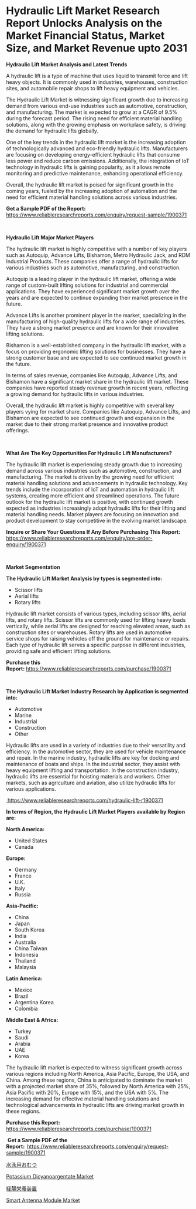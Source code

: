 <p><h1>Hydraulic Lift Market Research Report Unlocks Analysis on the Market Financial Status, Market Size, and Market Revenue upto 2031</h1></p><p><strong>Hydraulic Lift Market Analysis and Latest Trends</strong></p>
<p><p>A hydraulic lift is a type of machine that uses liquid to transmit force and lift heavy objects. It is commonly used in industries, warehouses, construction sites, and automobile repair shops to lift heavy equipment and vehicles.</p><p>The Hydraulic Lift Market is witnessing significant growth due to increasing demand from various end-use industries such as automotive, construction, and manufacturing. The market is expected to grow at a CAGR of 9.5% during the forecast period. The rising need for efficient material handling solutions, along with the growing emphasis on workplace safety, is driving the demand for hydraulic lifts globally.</p><p>One of the key trends in the hydraulic lift market is the increasing adoption of technologically advanced and eco-friendly hydraulic lifts. Manufacturers are focusing on developing energy-efficient hydraulic lifts that consume less power and reduce carbon emissions. Additionally, the integration of IoT technology in hydraulic lifts is gaining popularity, as it allows remote monitoring and predictive maintenance, enhancing operational efficiency.</p><p>Overall, the hydraulic lift market is poised for significant growth in the coming years, fueled by the increasing adoption of automation and the need for efficient material handling solutions across various industries.</p></p>
<p><strong>Get a Sample PDF of the Report:&nbsp;</strong> <a href="https://www.reliableresearchreports.com/enquiry/request-sample/1900371">https://www.reliableresearchreports.com/enquiry/request-sample/1900371</a></p>
<p>&nbsp;</p>
<p><strong>Hydraulic Lift Major Market Players</strong></p>
<p><p>The hydraulic lift market is highly competitive with a number of key players such as Autoquip, Advance Lifts, Bishamon, Metro Hydraulic Jack, and RDM Industrial Products. These companies offer a range of hydraulic lifts for various industries such as automotive, manufacturing, and construction.</p><p>Autoquip is a leading player in the hydraulic lift market, offering a wide range of custom-built lifting solutions for industrial and commercial applications. They have experienced significant market growth over the years and are expected to continue expanding their market presence in the future.</p><p>Advance Lifts is another prominent player in the market, specializing in the manufacturing of high-quality hydraulic lifts for a wide range of industries. They have a strong market presence and are known for their innovative lifting solutions.</p><p>Bishamon is a well-established company in the hydraulic lift market, with a focus on providing ergonomic lifting solutions for businesses. They have a strong customer base and are expected to see continued market growth in the future.</p><p>In terms of sales revenue, companies like Autoquip, Advance Lifts, and Bishamon have a significant market share in the hydraulic lift market. These companies have reported steady revenue growth in recent years, reflecting a growing demand for hydraulic lifts in various industries.</p><p>Overall, the hydraulic lift market is highly competitive with several key players vying for market share. Companies like Autoquip, Advance Lifts, and Bishamon are expected to see continued growth and expansion in the market due to their strong market presence and innovative product offerings.</p></p>
<p>&nbsp;</p>
<p><strong>What Are The Key Opportunities For Hydraulic Lift Manufacturers?</strong></p>
<p><p>The hydraulic lift market is experiencing steady growth due to increasing demand across various industries such as automotive, construction, and manufacturing. The market is driven by the growing need for efficient material handling solutions and advancements in hydraulic technology. Key trends include the incorporation of IoT and automation in hydraulic lift systems, creating more efficient and streamlined operations. The future outlook for the hydraulic lift market is positive, with continued growth expected as industries increasingly adopt hydraulic lifts for their lifting and material handling needs. Market players are focusing on innovation and product development to stay competitive in the evolving market landscape.</p></p>
<p><strong>Inquire or Share Your Questions If Any Before Purchasing This Report:</strong> <a href="https://www.reliableresearchreports.com/enquiry/pre-order-enquiry/1900371">https://www.reliableresearchreports.com/enquiry/pre-order-enquiry/1900371</a></p>
<p>&nbsp;</p>
<p><strong>Market Segmentation</strong></p>
<p><strong>The Hydraulic Lift Market Analysis by types is segmented into:</strong></p>
<p><ul><li>Scissor lifts</li><li>Aerial lifts</li><li>Rotary lifts</li></ul></p>
<p><p>Hydraulic lift market consists of various types, including scissor lifts, aerial lifts, and rotary lifts. Scissor lifts are commonly used for lifting heavy loads vertically, while aerial lifts are designed for reaching elevated areas, such as construction sites or warehouses. Rotary lifts are used in automotive service shops for raising vehicles off the ground for maintenance or repairs. Each type of hydraulic lift serves a specific purpose in different industries, providing safe and efficient lifting solutions.</p></p>
<p><strong>Purchase this Report:&nbsp;</strong><a href="https://www.reliableresearchreports.com/purchase/1900371">https://www.reliableresearchreports.com/purchase/1900371</a></p>
<p>&nbsp;</p>
<p><strong>The Hydraulic Lift Market Industry Research by Application is segmented into:</strong></p>
<p><ul><li>Automotive</li><li>Marine</li><li>Industrial</li><li>Construction</li><li>Other</li></ul></p>
<p><p>Hydraulic lifts are used in a variety of industries due to their versatility and efficiency. In the automotive sector, they are used for vehicle maintenance and repair. In the marine industry, hydraulic lifts are key for docking and maintenance of boats and ships. In the industrial sector, they assist with heavy equipment lifting and transportation. In the construction industry, hydraulic lifts are essential for hoisting materials and workers. Other markets, such as agriculture and aviation, also utilize hydraulic lifts for various applications.</p></p>
<p><a href="https://www.reliableresearchreports.com/hydraulic-lift-r1900371">&nbsp;https://www.reliableresearchreports.com/hydraulic-lift-r1900371</a></p>
<p><strong>In terms of Region, the Hydraulic Lift Market Players available by Region are:</strong></p>
<p>
    <p> <strong> North America: </strong>
        <ul>
            <li>United States</li>
            <li>Canada</li>
        </ul>
        </p> 
    <p> <strong> Europe: </strong>
        <ul>
            <li>Germany</li>
            <li>France</li>
            <li>U.K.</li>
            <li>Italy</li>
            <li>Russia</li>
        </ul>
        </p> 
    <p> <strong> Asia-Pacific: </strong>
        <ul>
            <li>China</li>
            <li>Japan</li>
            <li>South Korea</li>
            <li>India</li>
            <li>Australia</li>
            <li>China Taiwan</li>
            <li>Indonesia</li>
            <li>Thailand</li>
            <li>Malaysia</li>
        </ul>
        </p> 
    <p> <strong> Latin America: </strong>
        <ul>
            <li>Mexico</li>
            <li>Brazil</li>
            <li>Argentina Korea</li>
            <li>Colombia</li>
        </ul>
        </p> 
    <p> <strong> Middle East & Africa: </strong>
        <ul>
            <li>Turkey</li>
            <li>Saudi</li>
            <li>Arabia</li>
            <li>UAE</li>
            <li>Korea</li>
        </ul>
    </p>
    </p>
<p><p>The hydraulic lift market is expected to witness significant growth across various regions including North America, Asia Pacific, Europe, the USA, and China. Among these regions, China is anticipated to dominate the market with a projected market share of 35%, followed by North America with 25%, Asia Pacific with 20%, Europe with 15%, and the USA with 5%. The increasing demand for effective material handling solutions and technological advancements in hydraulic lifts are driving market growth in these regions.</p></p>
<p><strong>Purchase this Report: </strong><a href="https://www.reliableresearchreports.com/purchase/1900371">https://www.reliableresearchreports.com/purchase/1900371</a></p>
<p>&nbsp;<strong>Get a Sample PDF of the Report:&nbsp;&nbsp;</strong><a href="https://www.reliableresearchreports.com/enquiry/request-sample/1900371">https://www.reliableresearchreports.com/enquiry/request-sample/1900371</a></p>
<p><strong></strong></p>
<p><p><a href="https://medium.com/@jewelardner5656/%E6%B0%B4%E6%B3%B3%E7%94%A8%E3%81%8A%E3%82%80%E3%81%A4%E5%B8%82%E5%A0%B4%E5%B1%95%E6%9C%9B-%E7%94%A3%E6%A5%AD%E6%A6%82%E8%A6%81%E3%81%A8%E4%BA%88%E6%B8%AC-2024%E5%B9%B4%E3%81%8B%E3%82%892031%E5%B9%B4-affcaff98ec4">水泳用おむつ</a></p><p><a href="https://www.linkedin.com/pulse/potassium-dicyanoargentate-market-size-growth-outlook-from-mlije?trackingId=XQ1lObIbMDOzIdWdpnuKPg%3D%3D">Potassium Dicyanoargentate Market</a></p><p><a href="https://medium.com/@gustavorn8776xcc/%E7%B5%8C%E8%85%B8%E6%A0%84%E9%A4%8A%E8%A3%85%E7%BD%AE%E3%81%AE%E5%B8%82%E5%A0%B4%E5%88%86%E6%9E%90-%E3%81%9D%E3%81%AEcagr-%E5%B8%82%E5%A0%B4%E3%82%BB%E3%82%B0%E3%83%A1%E3%83%B3%E3%83%86%E3%83%BC%E3%82%B7%E3%83%A7%E3%83%B3-%E3%81%8A%E3%82%88%E3%81%B3%E3%82%B0%E3%83%AD%E3%83%BC%E3%83%90%E3%83%AB%E7%94%A3%E6%A5%AD%E3%81%AE%E6%A6%82%E8%A6%81-51ddf18744c4">経腸栄養装置</a></p><p><a href="https://www.linkedin.com/pulse/analyzing-smart-antenna-module-market-global-industry-perspective-jcv4e?trackingId=%2F1kgNnOFNdJipj7rweyEPg%3D%3D">Smart Antenna Module Market</a></p></p>